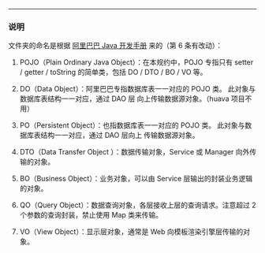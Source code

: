 ***

### 说明

文件夹的命名是根据 [阿里巴巴 Java 开发手册](https://github.com/alibaba/p3c) 来的（第 6 条有改动）：

1. POJO（Plain Ordinary Java Object）：在本规约中，POJO 专指只有 setter / getter / toString 的简单类，包括 DO / DTO / BO / VO 等。

2. DO（Data Object）：阿里巴巴专指数据库表一一对应的 POJO 类。 此对象与数据库表结构一一对应，通过 DAO 层 向上传输数据源对象。（huava 项目不用）

3. PO（Persistent Object）：也指数据库表一一对应的 POJO 类。 此对象与数据库表结构一一对应，通过 DAO 层向上 传输数据源对象。

4. DTO（Data Transfer Object ）：数据传输对象，Service 或 Manager 向外传输的对象。

5. BO（Business Object）：业务对象，可以由 Service 层输出的封装业务逻辑的对象。

6. QO（Query Object）：数据查询对象，各层接收上层的查询请求。注意超过 2 个参数的查询封装，禁止使用 Map 类来传输。

7. VO（View Object）：显示层对象，通常是 Web 向模板渲染引擎层传输的对象。
